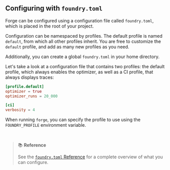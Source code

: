 ## Configuring with `foundry.toml`

Forge can be configured using a configuration file called `foundry.toml`, which is placed in the root of your project.

Configuration can be namespaced by profiles. The default profile is named `default`, from which all other profiles inherit. You are free to customize the `default` profile, and add as many new profiles as you need.

Additionally, you can create a global `foundry.toml` in your home directory.

Let's take a look at a configuration file that contains two profiles: the default profile, which always enables the optimizer, as well as a CI profile, that always displays traces:

```toml
[profile.default]
optimizer = true
optimizer_runs = 20_000

[ci]
verbosity = 4
```

When running `forge`, you can specify the profile to use using the `FOUNDRY_PROFILE` environment variable.

<br>

> 📚 **Reference**
> 
> See the [`foundry.toml` Reference](../reference/config/) for a complete overview of what you can configure.

